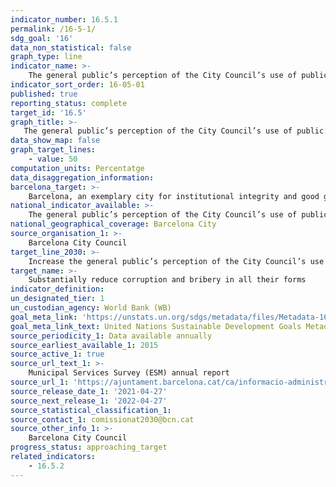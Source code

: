 ```yaml
---
indicator_number: 16.5.1
permalink: /16-5-1/
sdg_goal: '16'
data_non_statistical: false
graph_type: line
indicator_name: >-
    The general public’s perception of the City Council’s use of public money (percentage of positive responses)
indicator_sort_order: 16-05-01
published: true
reporting_status: complete
target_id: '16.5'
graph_title: >-
   The general public’s perception of the City Council’s use of public money (percentage of positive responses)
data_show_map: false
graph_target_lines:
    - value: 50
computation_units: Percentatge
data_disaggregation_information:
barcelona_target: >-
    Barcelona, an exemplary city for institutional integrity and good governance
national_indicator_available: >-
    The general public’s perception of the City Council’s use of public money (percentage of positive responses)
national_geographical_coverage: Barcelona City
source_organisation_1: >-
    Barcelona City Council
target_line_2030: >-
    Increase the general public’s perception of the City Council’s use of public money by 50 positive points
target_name: >-
    Substantially reduce corruption and bribery in all their forms
indicator_definition:
un_designated_tier: 1
un_custodian_agency: World Bank (WB)
goal_meta_link: 'https://unstats.un.org/sdgs/metadata/files/Metadata-16-05-01.pdf'
goal_meta_link_text: United Nations Sustainable Development Goals Metadata (pdf 894kB)
source_periodicity_1: Data available annually
source_earliest_available_1: 2015
source_active_1: true
source_url_text_1: >-
    Municipal Services Survey (ESM) annual report
source_url_1: 'https://ajuntament.barcelona.cat/ca/informacio-administrativa/registre-enquestes-i-estudis-opinio'
source_release_date_1: '2021-04-27'
source_next_release_1: '2022-04-27'
source_statistical_classification_1: 
source_contact_1: comissionat2030@bcn.cat
source_other_info_1: >-
    Barcelona City Council
progress_status: approaching_target
related_indicators: 
    - 16.5.2
---
```


